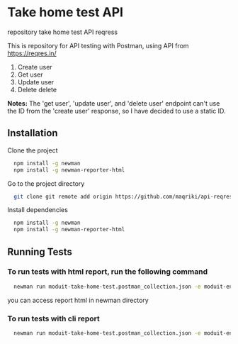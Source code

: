 
# Take home test API

repository take home test API reqress

This is repository for API testing with Postman, using API from https://reqres.in/
1. Create user
2. Get user
3. Update user
4. Delete delete


**Notes:** The 'get user', 'update user', and 'delete user' endpoint can't use the ID from the 'create user' response, so I have decided to use a static ID.



## Installation

Clone the project

```bash
  npm install -g newman
  npm install -g newman-reporter-html
```

Go to the project directory

```bash
  git clone git remote add origin https://github.com/maqriki/api-reqress-newman.git
```

Install dependencies

```bash
  npm install -g newman
  npm install -g newman-reporter-html
```


## Running Tests

### To run tests with html report, run the following command

```bash
  newman run moduit-take-home-test.postman_collection.json -e moduit-env-api.postman_environment.json -r html
```
you can access report html in newman directory

### To run tests with cli report

```bash
  newman run moduit-take-home-test.postman_collection.json -e moduit-env-api.postman_environment.json
```
